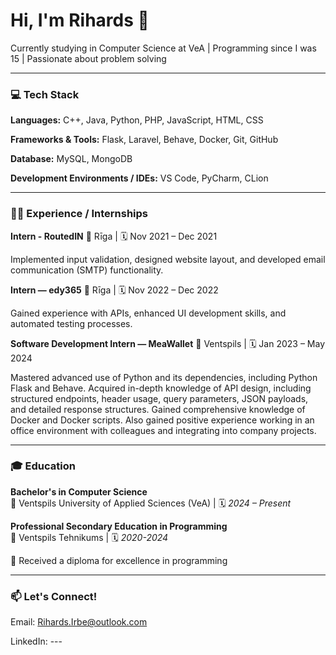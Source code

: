 # Hi, I'm Rihards 👋

Currently studying in Computer Science at VeA | Programming since I was 15 | Passionate about problem solving

---

### 💻 Tech Stack

**Languages:** 
C++, Java, Python, PHP, JavaScript, HTML, CSS

**Frameworks & Tools:**
Flask, Laravel, Behave, Docker, Git, GitHub

**Database:** MySQL, MongoDB

**Development Environments / IDEs:**
VS Code, PyCharm, CLion

---

### 🧑‍💻 Experience / Internships

**Intern - RoutedIN**
📍 Rīga | 🗓️ Nov 2021 – Dec 2021

Implemented input validation, designed website layout, and developed email communication (SMTP) functionality.

**Intern — edy365**
📍 Rīga | 🗓️ Nov 2022 – Dec 2022

Gained experience with APIs, enhanced UI development skills, and automated testing processes.

**Software Development Intern — MeaWallet**
📍 Ventspils | 🗓️ Jan 2023 – May 2024

Mastered advanced use of Python and its dependencies, including Python Flask and Behave. Acquired in-depth knowledge of API design,
including structured endpoints, header usage, query parameters, JSON payloads, and detailed response structures.
Gained comprehensive knowledge of Docker and Docker scripts. Also gained positive experience working in an office environment with colleagues and integrating into company projects.

---

### 🎓 Education

**Bachelor's in Computer Science**  
🏫 Ventspils University of Applied Sciences (VeA) | 🗓️ *2024 – Present*

**Professional Secondary Education in Programming**  
🏫 Ventspils Tehnikums | 🗓️ *2020-2024*

🏅 Received a diploma for excellence in programming

---

### 📫 Let's Connect!
Email: Rihards.Irbe@outlook.com

LinkedIn: ---
